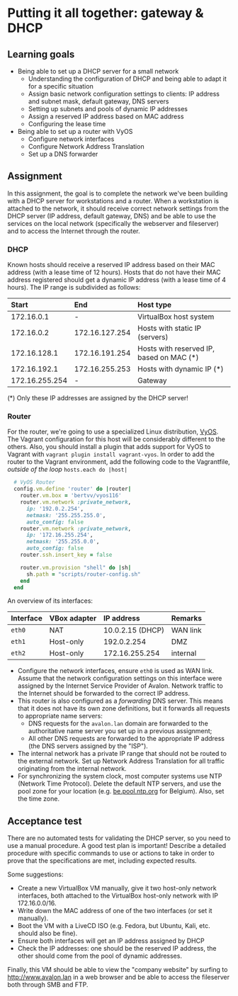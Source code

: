 # Putting it all together: gateway & DHCP

## Learning goals

- Being able to set up a DHCP server for a small network
    - Understanding the configuration of DHCP and being able to adapt it for a specific situation
    - Assign basic network configuration settings to clients: IP address and subnet mask, default gateway, DNS servers
    - Setting up subnets and pools of dynamic IP addresses
    - Assign a reserved IP address based on MAC address
    - Configuring the lease time
- Being able to set up a router with VyOS
    - Configure network interfaces
    - Configure Network Address Translation
    - Set up a DNS forwarder

## Assignment

In this assignment, the goal is to complete the network we've been building with a DHCP server for workstations and a router. When a workstation is attached to the network, it should receive correct network settings from the DHCP server (IP address, default gateway, DNS) and be able to use the services on the local network (specifically the webserver and fileserver) and to access the Internet through the router.

### DHCP

Known hosts should receive a reserved IP address based on their MAC address (with a lease time of 12 hours). Hosts that do not have their MAC address registered should get a dynamic IP address (with a lease time of 4 hours). The IP range is subdivided as follows:

| Start          | End            | Host type                                |
| :---           | :---           | :---                                     |
| 172.16.0.1     | -              | VirtualBox host system                   |
| 172.16.0.2     | 172.16.127.254 | Hosts with static IP (servers)           |
| 172.16.128.1   | 172.16.191.254 | Hosts with reserved IP, based on MAC (*) |
| 172.16.192.1   | 172.16.255.253 | Hosts with dynamic IP (*)                |
| 172.16.255.254 | -              | Gateway                                  |

(*) Only these IP addresses are assigned by the DHCP server!

### Router

  For the router, we're going to use a specialized Linux distribution, [VyOS](http://vyos.net/). The Vagrant configuration for this host will be considerably different to the others. Also, you should install a plugin that adds support for VyOS to Vagrant with `vagrant plugin install vagrant-vyos`. In order to add the router to the Vagrant environment, add the following code to the Vagrantfile, *outside of the loop* `hosts.each do |host|`

```Ruby
  # VyOS Router
  config.vm.define 'router' do |router|
    router.vm.box = 'bertvv/vyos116'
    router.vm.network :private_network,
      ip: '192.0.2.254',
      netmask: '255.255.255.0',
      auto_config: false
    router.vm.network :private_network,
      ip: '172.16.255.254',
      netmask: '255.255.0.0',
      auto_config: false
    router.ssh.insert_key = false

    router.vm.provision "shell" do |sh|
      sh.path = "scripts/router-config.sh"
    end
  end
```

An overview of its interfaces:

| Interface | VBox adapter | IP address       | Remarks  |
| :---      | :---         | :---             | :---     |
| `eth0`    | NAT          | 10.0.2.15 (DHCP) | WAN link |
| `eth1`    | Host-only    | 192.0.2.254      | DMZ      |
| `eth2`    | Host-only    | 172.16.255.254   | internal |

- Configure the network interfaces, ensure `eth0` is used as WAN link. Assume that the network configuration settings on this interface were assigned by the Internet Service Provider of Avalon. Network traffic to the Internet should be forwarded to the correct IP address.
- This router is also configured as a *forwarding* DNS server. This means that it does not have its own zone definitions, but it forwards all requests to appropriate name servers:
    - DNS requests for the `avalon.lan` domain are forwarded to the authoritative name server you set up in a previous assignment;
    - All other DNS requests are forwarded to the appropriate IP address (the DNS servers assigned by the "ISP").
- The internal network has a private IP range that should not be routed to the external network. Set up Network Address Translation for all traffic originating from the internal network.
- For synchronizing the system clock, most computer systems use NTP (Network Time Protocol). Delete the default NTP servers, and use the pool zone for your location (e.g. [be.pool.ntp.org](http://www.pool.ntp.org/zone/be) for Belgium). Also, set the time zone.

## Acceptance test

There are no automated tests for validating the DHCP server, so you need to use a manual procedure. A good test plan is important! Describe a detailed procedure with specific commands to use or actions to take in order to prove that the specifications are met, including expected results.

Some suggestions:

- Create a new VirtualBox VM manually, give it two host-only network interfaces, both attached to the VirtualBox host-only network with IP 172.16.0.0/16.
- Write down the MAC address of one of the two interfaces (or set it manually).
- Boot the VM with a LiveCD ISO (e.g. Fedora, but Ubuntu, Kali, etc. should also be fine).
- Ensure both interfaces will get an IP address assigned by DHCP
- Check the IP addresses: one should be the reserved IP address, the other should come from the pool of dynamic addresses.

Finally, this VM should be able to view the "company website" by surfing to <http://www.avalon.lan> in a web browser and be able to access the fileserver both through SMB and FTP.
